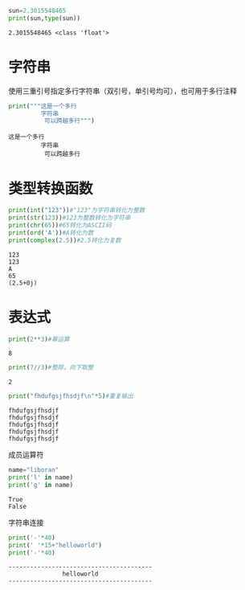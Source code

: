 ```python
sun=2.3015548465
print(sun,type(sun))
```

    2.3015548465 <class 'float'>
    

# 字符串
使用三重引号指定多行字符串（双引号，单引号均可），也可用于多行注释

```python
print("""这是一个多行
         字符串
          可以跨越多行""")
```

    这是一个多行
             字符串
              可以跨越多行
    

# 类型转换函数


```python
print(int("123"))#"123"为字符串转化为整数
print(str(123))#123为整数转化为字符串
print(chr(65))#65转化为ASCII码
print(ord('A'))#A转化为数
print(complex(2.5))#2.5转化为复数
```

    123
    123
    A
    65
    (2.5+0j)
    

# 表达式


```python
print(2**3)#幂运算
```

    8
    


```python
print(7//3)#整除，向下取整
```

    2
    


```python
print("fhdufgsjfhsdjf\n"*5)#重复输出
```

    fhdufgsjfhsdjf
    fhdufgsjfhsdjf
    fhdufgsjfhsdjf
    fhdufgsjfhsdjf
    fhdufgsjfhsdjf
    
    
成员运算符

```python
name="liboran"
print('l' in name)
print('g' in name)
```

    True
    False
    
字符串连接

```python
print('-'*40)
print(' '*15+"helloworld")
print('-'*40)
```

    ----------------------------------------
                   helloworld
    ----------------------------------------
    
